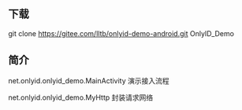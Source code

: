 ## 下载
git clone https://gitee.com/lltb/onlyid-demo-android.git OnlyID_Demo

## 简介
net.onlyid.onlyid_demo.MainActivity
演示接入流程

net.onlyid.onlyid_demo.MyHttp
封装请求网络